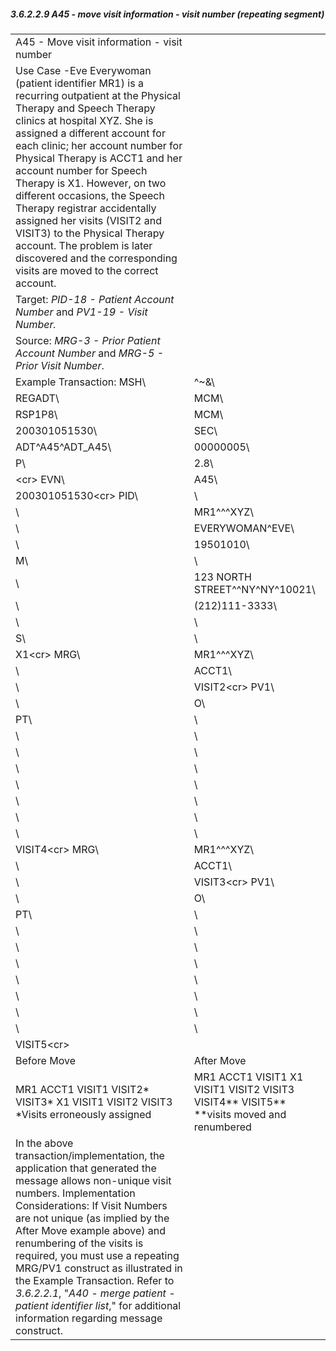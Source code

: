 ##### 3.6.2.2.9 A45 - move visit information - visit number (repeating segment)

|     |     |
| --- | --- |
| A45 - Move visit information - visit number |  |
| Use Case -Eve Everywoman (patient identifier MR1) is a recurring outpatient at the Physical Therapy and Speech Therapy clinics at hospital XYZ. She is assigned a different account for each clinic; her account number for Physical Therapy is ACCT1 and her account number for Speech Therapy is X1. However, on two different occasions, the Speech Therapy registrar accidentally assigned her visits (VISIT2 and VISIT3) to the Physical Therapy account. The problem is later discovered and the corresponding visits are moved to the correct account. |  |
| Target: _PID-18 - Patient Account Number_ and _PV1-19 - Visit Number._ |  |
| Source: _MRG-3 - Prior Patient Account Number_ and _MRG-5 - Prior Visit Number_. |  |
| Example Transaction: MSH\ | ^~\&\ |
| REGADT\ | MCM\ |
| RSP1P8\ | MCM\ |
| 200301051530\ | SEC\ |
| ADT^A45^ADT_A45\ | 00000005\ |
| P\ | 2.8\ |
| &lt;cr> EVN\ | A45\ |
| 200301051530&lt;cr> PID\ | \ |
| \ | MR1^^^XYZ\ |
| \ | EVERYWOMAN^EVE\ |
| \ | 19501010\ |
| M\ | \ |
| \ | 123 NORTH STREET^^NY^NY^10021\ |
| \ | (212)111-3333\ |
| \ | \ |
| S\ | \ |
| X1&lt;cr> MRG\ | MR1^^^XYZ\ |
| \ | ACCT1\ |
| \ | VISIT2&lt;cr> PV1\ |
| \ | O\ |
| PT\ | \ |
| \ | \ |
| \ | \ |
| \ | \ |
| \ | \ |
| \ | \ |
| \ | \ |
| \ | \ |
| VISIT4&lt;cr> MRG\ | MR1^^^XYZ\ |
| \ | ACCT1\ |
| \ | VISIT3&lt;cr> PV1\ |
| \ | O\ |
| PT\ | \ |
| \ | \ |
| \ | \ |
| \ | \ |
| \ | \ |
| \ | \ |
| \ | \ |
| \ | \ |
| VISIT5&lt;cr> |  |
| Before Move | After Move |
| MR1 ACCT1 VISIT1 VISIT2* VISIT3* X1 VISIT1 VISIT2 VISIT3 *Visits erroneously assigned | MR1 ACCT1 VISIT1 X1 VISIT1 VISIT2 VISIT3 VISIT4** VISIT5** **visits moved and renumbered |
| In the above transaction/implementation, the application that generated the message allows non-unique visit numbers. Implementation Considerations: If Visit Numbers are not unique (as implied by the After Move example above) and renumbering of the visits is required, you must use a repeating MRG/PV1 construct as illustrated in the Example Transaction. Refer to _3.6.2.2.1_, "_A40 - merge patient - patient identifier list_," for additional information regarding message construct. |  |
